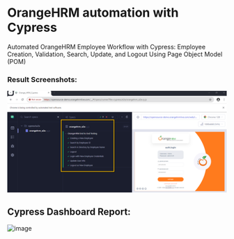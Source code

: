 # OrangeHRM automation with Cypress 

Automated OrangeHRM Employee Workflow with Cypress: Employee Creation, Validation, Search, Update, and Logout Using Page Object Model (POM)

### Result Screenshots:
![Alt text](image-1.png)


## Cypress Dashboard Report:
![image](https://github.com/user-attachments/assets/2f199429-4d47-429e-9c06-668f61d35e1b)

